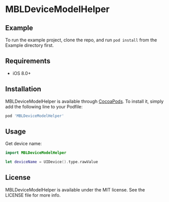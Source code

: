 # MBLDeviceModelHelper

## Example

To run the example project, clone the repo, and run `pod install` from the Example directory first.

## Requirements

- iOS 8.0+

## Installation

MBLDeviceModelHelper is available through [CocoaPods](https://cocoapods.org). To install
it, simply add the following line to your Podfile:

```ruby
pod 'MBLDeviceModelHelper'
```

## Usage


Get device name:
```swift
import MBLDeviceModelHelper

let deviceName = UIDevice().type.rawValue

```

## License

MBLDeviceModelHelper is available under the MIT license. See the LICENSE file for more info.
